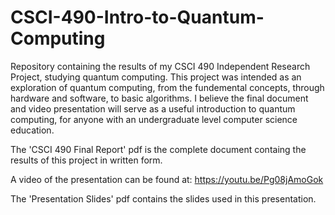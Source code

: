 # CSCI-490-Intro-to-Quantum-Computing
Repository containing the results of my CSCI 490 Independent Research Project, studying quantum computing. This project was intended as an exploration of quantum computing, from the fundemental concepts, through hardware and software, to basic algorithms. I believe the final document and video presentation will serve as a useful introduction to quantum computing, for anyone with an undergraduate level computer science education. 

The 'CSCI 490 Final Report' pdf is the complete document containg the results of this project in written form. 

A video of the presentation can be found at: https://youtu.be/Pg08jAmoGok

The 'Presentation Slides' pdf contains the slides used in this presentation.
